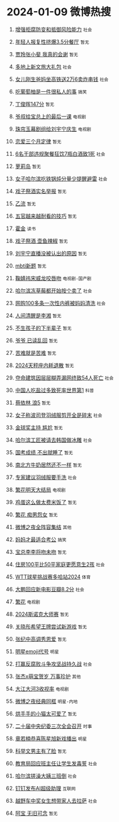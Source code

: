 # 2024-01-09 微博热搜 
1. [增强拒腐防变和抵御风险能力](https://m.weibo.cn/search?containerid=100103type%3D1%26t%3D10%26q%3D%23%E5%A2%9E%E5%BC%BA%E6%8B%92%E8%85%90%E9%98%B2%E5%8F%98%E5%92%8C%E6%8A%B5%E5%BE%A1%E9%A3%8E%E9%99%A9%E8%83%BD%E5%8A%9B%23&stream_entry_id=51&isnewpage=1&extparam=seat%3D1%26stream_entry_id%3D51%26pos%3D0%26dgr%3D0%26q%3D%2523%25E5%25A2%259E%25E5%25BC%25BA%25E6%258B%2592%25E8%2585%2590%25E9%2598%25B2%25E5%258F%2598%25E5%2592%258C%25E6%258A%25B5%25E5%25BE%25A1%25E9%25A3%258E%25E9%2599%25A9%25E8%2583%25BD%25E5%258A%259B%2523%26filter_type%3Drealtimehot%26c_type%3D51%26cate%3D10103%26display_time%3D1704744608%26pre_seqid%3D170474460835602673153) `社会` 

2. [年轻人报复性挤爆3.5分餐厅](https://m.weibo.cn/search?containerid=100103type%3D1%26t%3D10%26q%3D%23%E5%B9%B4%E8%BD%BB%E4%BA%BA%E6%8A%A5%E5%A4%8D%E6%80%A7%E6%8C%A4%E7%88%863.5%E5%88%86%E9%A4%90%E5%8E%85%23&stream_entry_id=31&isnewpage=1&extparam=seat%3D1%26stream_entry_id%3D31%26pos%3D0%26q%3D%2523%25E5%25B9%25B4%25E8%25BD%25BB%25E4%25BA%25BA%25E6%258A%25A5%25E5%25A4%258D%25E6%2580%25A7%25E6%258C%25A4%25E7%2588%25863.5%25E5%2588%2586%25E9%25A4%2590%25E5%258E%2585%2523%26filter_type%3Drealtimehot%26c_type%3D31%26cate%3D5001%26dgr%3D0%26band_rank%3D1%26lcate%3D5001%26flag%3D2%26realpos%3D1%26display_time%3D1704744608%26pre_seqid%3D170474460835602673153) `暂无` 

3. [贾玲张小斐 我真的会谢](https://m.weibo.cn/search?containerid=100103type%3D1%26t%3D10%26q%3D%E8%B4%BE%E7%8E%B2%E5%BC%A0%E5%B0%8F%E6%96%90+%E6%88%91%E7%9C%9F%E7%9A%84%E4%BC%9A%E8%B0%A2&stream_entry_id=31&isnewpage=1&extparam=seat%3D1%26stream_entry_id%3D31%26pos%3D1%26q%3D%25E8%25B4%25BE%25E7%258E%25B2%25E5%25BC%25A0%25E5%25B0%258F%25E6%2596%2590%2520%25E6%2588%2591%25E7%259C%259F%25E7%259A%2584%25E4%25BC%259A%25E8%25B0%25A2%26filter_type%3Drealtimehot%26c_type%3D31%26cate%3D5001%26dgr%3D0%26band_rank%3D2%26lcate%3D5001%26flag%3D2%26realpos%3D2%26display_time%3D1704744608%26pre_seqid%3D170474460835602673153) `暂无` 

4. [多地上新文旅大礼包](https://m.weibo.cn/search?containerid=100103type%3D1%26t%3D10%26q%3D%23%E5%A4%9A%E5%9C%B0%E4%B8%8A%E6%96%B0%E6%96%87%E6%97%85%E5%A4%A7%E7%A4%BC%E5%8C%85%23&stream_entry_id=31&isnewpage=1&extparam=seat%3D1%26stream_entry_id%3D31%26pos%3D2%26q%3D%2523%25E5%25A4%259A%25E5%259C%25B0%25E4%25B8%258A%25E6%2596%25B0%25E6%2596%2587%25E6%2597%2585%25E5%25A4%25A7%25E7%25A4%25BC%25E5%258C%2585%2523%26filter_type%3Drealtimehot%26c_type%3D31%26cate%3D5001%26dgr%3D0%26band_rank%3D3%26lcate%3D5001%26flag%3D32768%26realpos%3D3%26display_time%3D1704744608%26pre_seqid%3D170474460835602673153) `社会` 

5. [女儿刚生爸妈坐高铁送2万6卖炸串钱](https://m.weibo.cn/search?containerid=100103type%3D1%26t%3D10%26q%3D%23%E5%A5%B3%E5%84%BF%E5%88%9A%E7%94%9F%E7%88%B8%E5%A6%88%E5%9D%90%E9%AB%98%E9%93%81%E9%80%812%E4%B8%876%E5%8D%96%E7%82%B8%E4%B8%B2%E9%92%B1%23&stream_entry_id=31&isnewpage=1&extparam=seat%3D1%26stream_entry_id%3D31%26pos%3D3%26q%3D%2523%25E5%25A5%25B3%25E5%2584%25BF%25E5%2588%259A%25E7%2594%259F%25E7%2588%25B8%25E5%25A6%2588%25E5%259D%2590%25E9%25AB%2598%25E9%2593%2581%25E9%2580%25812%25E4%25B8%25876%25E5%258D%2596%25E7%2582%25B8%25E4%25B8%25B2%25E9%2592%25B1%2523%26filter_type%3Drealtimehot%26c_type%3D31%26cate%3D5001%26dgr%3D0%26band_rank%3D4%26lcate%3D5001%26flag%3D1%26realpos%3D4%26display_time%3D1704744608%26pre_seqid%3D170474460835602673153) `社会` 

6. [吃葡萄柚是一件很私人的事](https://m.weibo.cn/search?containerid=100103type%3D1%26t%3D10%26q%3D%23%E5%90%83%E8%91%A1%E8%90%84%E6%9F%9A%E6%98%AF%E4%B8%80%E4%BB%B6%E5%BE%88%E7%A7%81%E4%BA%BA%E7%9A%84%E4%BA%8B%23&stream_entry_id=31&isnewpage=1&extparam=seat%3D1%26stream_entry_id%3D31%26pos%3D4%26q%3D%2523%25E5%2590%2583%25E8%2591%25A1%25E8%2590%2584%25E6%259F%259A%25E6%2598%25AF%25E4%25B8%2580%25E4%25BB%25B6%25E5%25BE%2588%25E7%25A7%2581%25E4%25BA%25BA%25E7%259A%2584%25E4%25BA%258B%2523%26filter_type%3Drealtimehot%26c_type%3D31%26cate%3D5001%26dgr%3D0%26band_rank%3D5%26lcate%3D5001%26flag%3D2%26realpos%3D5%26display_time%3D1704744608%26pre_seqid%3D170474460835602673153) `搞笑` 

7. [丁俊晖147分](https://m.weibo.cn/search?containerid=100103type%3D1%26t%3D10%26q%3D%E4%B8%81%E4%BF%8A%E6%99%96147%E5%88%86&stream_entry_id=31&isnewpage=1&extparam=seat%3D1%26stream_entry_id%3D31%26pos%3D5%26q%3D%25E4%25B8%2581%25E4%25BF%258A%25E6%2599%2596147%25E5%2588%2586%26filter_type%3Drealtimehot%26c_type%3D31%26cate%3D5001%26dgr%3D0%26band_rank%3D6%26lcate%3D5001%26flag%3D0%26realpos%3D6%26display_time%3D1704744608%26pre_seqid%3D170474460835602673153) `暂无` 

8. [爷叔给宝总上的最后一课](https://m.weibo.cn/search?containerid=100103type%3D1%26t%3D10%26q%3D%23%E7%88%B7%E5%8F%94%E7%BB%99%E5%AE%9D%E6%80%BB%E4%B8%8A%E7%9A%84%E6%9C%80%E5%90%8E%E4%B8%80%E8%AF%BE%23&stream_entry_id=31&isnewpage=1&extparam=seat%3D1%26stream_entry_id%3D31%26pos%3D6%26q%3D%2523%25E7%2588%25B7%25E5%258F%2594%25E7%25BB%2599%25E5%25AE%259D%25E6%2580%25BB%25E4%25B8%258A%25E7%259A%2584%25E6%259C%2580%25E5%2590%258E%25E4%25B8%2580%25E8%25AF%25BE%2523%26filter_type%3Drealtimehot%26c_type%3D31%26cate%3D5001%26dgr%3D0%26band_rank%3D7%26lcate%3D5001%26flag%3D0%26realpos%3D7%26display_time%3D1704744608%26pre_seqid%3D170474460835602673153) `电视剧` 

9. [珠帘玉幕剧组给刘宇宁庆生](https://m.weibo.cn/search?containerid=100103type%3D1%26t%3D10%26q%3D%23%E7%8F%A0%E5%B8%98%E7%8E%89%E5%B9%95%E5%89%A7%E7%BB%84%E7%BB%99%E5%88%98%E5%AE%87%E5%AE%81%E5%BA%86%E7%94%9F%23&stream_entry_id=31&isnewpage=1&extparam=seat%3D1%26stream_entry_id%3D31%26pos%3D7%26q%3D%2523%25E7%258F%25A0%25E5%25B8%2598%25E7%258E%2589%25E5%25B9%2595%25E5%2589%25A7%25E7%25BB%2584%25E7%25BB%2599%25E5%2588%2598%25E5%25AE%2587%25E5%25AE%2581%25E5%25BA%2586%25E7%2594%259F%2523%26filter_type%3Drealtimehot%26c_type%3D31%26cate%3D5001%26dgr%3D0%26band_rank%3D8%26lcate%3D5001%26flag%3D2%26realpos%3D8%26display_time%3D1704744608%26pre_seqid%3D170474460835602673153) `电视剧` 

10. [恋爱三个月定律](https://m.weibo.cn/search?containerid=100103type%3D1%26t%3D10%26q%3D%E6%81%8B%E7%88%B1%E4%B8%89%E4%B8%AA%E6%9C%88%E5%AE%9A%E5%BE%8B&stream_entry_id=31&isnewpage=1&extparam=seat%3D1%26stream_entry_id%3D31%26pos%3D8%26q%3D%25E6%2581%258B%25E7%2588%25B1%25E4%25B8%2589%25E4%25B8%25AA%25E6%259C%2588%25E5%25AE%259A%25E5%25BE%258B%26filter_type%3Drealtimehot%26c_type%3D31%26cate%3D5001%26dgr%3D0%26band_rank%3D9%26lcate%3D5001%26flag%3D0%26realpos%3D9%26display_time%3D1704744608%26pre_seqid%3D170474460835602673153) `暂无` 

11. [6名干部违规聚餐狂饮7瓶白酒致1死](https://m.weibo.cn/search?containerid=100103type%3D1%26t%3D10%26q%3D%236%E5%90%8D%E5%B9%B2%E9%83%A8%E8%BF%9D%E8%A7%84%E8%81%9A%E9%A4%90%E7%8B%82%E9%A5%AE7%E7%93%B6%E7%99%BD%E9%85%92%E8%87%B41%E6%AD%BB%23&stream_entry_id=31&isnewpage=1&extparam=seat%3D1%26stream_entry_id%3D31%26pos%3D9%26q%3D%25236%25E5%2590%258D%25E5%25B9%25B2%25E9%2583%25A8%25E8%25BF%259D%25E8%25A7%2584%25E8%2581%259A%25E9%25A4%2590%25E7%258B%2582%25E9%25A5%25AE7%25E7%2593%25B6%25E7%2599%25BD%25E9%2585%2592%25E8%2587%25B41%25E6%25AD%25BB%2523%26filter_type%3Drealtimehot%26c_type%3D31%26cate%3D5001%26dgr%3D0%26band_rank%3D10%26lcate%3D5001%26flag%3D0%26realpos%3D10%26display_time%3D1704744608%26pre_seqid%3D170474460835602673153) `社会` 

12. [萝莉岛](https://m.weibo.cn/search?containerid=100103type%3D1%26t%3D10%26q%3D%E8%90%9D%E8%8E%89%E5%B2%9B&stream_entry_id=31&isnewpage=1&extparam=seat%3D1%26stream_entry_id%3D31%26pos%3D10%26q%3D%25E8%2590%259D%25E8%258E%2589%25E5%25B2%259B%26filter_type%3Drealtimehot%26c_type%3D31%26cate%3D5001%26dgr%3D0%26band_rank%3D11%26lcate%3D5001%26flag%3D2%26realpos%3D11%26display_time%3D1704744608%26pre_seqid%3D170474460835602673153) `暂无` 

13. [女子哈尔滨吃铁锅炖分量少提醒避雷](https://m.weibo.cn/search?containerid=100103type%3D1%26t%3D10%26q%3D%23%E5%A5%B3%E5%AD%90%E5%93%88%E5%B0%94%E6%BB%A8%E5%90%83%E9%93%81%E9%94%85%E7%82%96%E5%88%86%E9%87%8F%E5%B0%91%E6%8F%90%E9%86%92%E9%81%BF%E9%9B%B7%23&stream_entry_id=31&isnewpage=1&extparam=seat%3D1%26stream_entry_id%3D31%26pos%3D11%26q%3D%2523%25E5%25A5%25B3%25E5%25AD%2590%25E5%2593%2588%25E5%25B0%2594%25E6%25BB%25A8%25E5%2590%2583%25E9%2593%2581%25E9%2594%2585%25E7%2582%2596%25E5%2588%2586%25E9%2587%258F%25E5%25B0%2591%25E6%258F%2590%25E9%2586%2592%25E9%2581%25BF%25E9%259B%25B7%2523%26filter_type%3Drealtimehot%26c_type%3D31%26cate%3D5001%26dgr%3D0%26band_rank%3D12%26lcate%3D5001%26flag%3D2%26realpos%3D12%26display_time%3D1704744608%26pre_seqid%3D170474460835602673153) `社会` 

14. [戏子祭酒实名举报](https://m.weibo.cn/search?containerid=100103type%3D1%26t%3D10%26q%3D%E6%88%8F%E5%AD%90%E7%A5%AD%E9%85%92%E5%AE%9E%E5%90%8D%E4%B8%BE%E6%8A%A5&stream_entry_id=31&isnewpage=1&extparam=seat%3D1%26stream_entry_id%3D31%26pos%3D12%26q%3D%25E6%2588%258F%25E5%25AD%2590%25E7%25A5%25AD%25E9%2585%2592%25E5%25AE%259E%25E5%2590%258D%25E4%25B8%25BE%25E6%258A%25A5%26filter_type%3Drealtimehot%26c_type%3D31%26cate%3D5001%26dgr%3D0%26band_rank%3D13%26lcate%3D5001%26flag%3D2%26realpos%3D13%26display_time%3D1704744608%26pre_seqid%3D170474460835602673153) `暂无` 

15. [乙流](https://m.weibo.cn/search?containerid=100103type%3D1%26t%3D10%26q%3D%E4%B9%99%E6%B5%81&stream_entry_id=31&isnewpage=1&extparam=seat%3D1%26stream_entry_id%3D31%26pos%3D13%26q%3D%25E4%25B9%2599%25E6%25B5%2581%26filter_type%3Drealtimehot%26c_type%3D31%26cate%3D5001%26dgr%3D0%26band_rank%3D14%26lcate%3D5001%26flag%3D2%26realpos%3D14%26display_time%3D1704744608%26pre_seqid%3D170474460835602673153) `暂无` 

16. [五官越来越耐看的技巧](https://m.weibo.cn/search?containerid=100103type%3D1%26t%3D10%26q%3D%E4%BA%94%E5%AE%98%E8%B6%8A%E6%9D%A5%E8%B6%8A%E8%80%90%E7%9C%8B%E7%9A%84%E6%8A%80%E5%B7%A7&stream_entry_id=31&isnewpage=1&extparam=seat%3D1%26stream_entry_id%3D31%26pos%3D14%26q%3D%25E4%25BA%2594%25E5%25AE%2598%25E8%25B6%258A%25E6%259D%25A5%25E8%25B6%258A%25E8%2580%2590%25E7%259C%258B%25E7%259A%2584%25E6%258A%2580%25E5%25B7%25A7%26filter_type%3Drealtimehot%26c_type%3D31%26cate%3D5001%26dgr%3D0%26band_rank%3D15%26lcate%3D5001%26flag%3D0%26realpos%3D15%26display_time%3D1704744608%26pre_seqid%3D170474460835602673153) `暂无` 

17. [霍金](https://m.weibo.cn/search?containerid=100103type%3D1%26t%3D10%26q%3D%E9%9C%8D%E9%87%91&stream_entry_id=31&isnewpage=1&extparam=seat%3D1%26stream_entry_id%3D31%26pos%3D15%26q%3D%25E9%259C%258D%25E9%2587%2591%26filter_type%3Drealtimehot%26c_type%3D31%26cate%3D5001%26dgr%3D0%26band_rank%3D16%26lcate%3D5001%26flag%3D2%26realpos%3D16%26display_time%3D1704744608%26pre_seqid%3D170474460835602673153) `读书` 

18. [戏子祭酒 壶鱼辣椒](https://m.weibo.cn/search?containerid=100103type%3D1%26t%3D10%26q%3D%E6%88%8F%E5%AD%90%E7%A5%AD%E9%85%92+%E5%A3%B6%E9%B1%BC%E8%BE%A3%E6%A4%92&stream_entry_id=31&isnewpage=1&extparam=seat%3D1%26stream_entry_id%3D31%26pos%3D16%26q%3D%25E6%2588%258F%25E5%25AD%2590%25E7%25A5%25AD%25E9%2585%2592%2520%25E5%25A3%25B6%25E9%25B1%25BC%25E8%25BE%25A3%25E6%25A4%2592%26filter_type%3Drealtimehot%26c_type%3D31%26cate%3D5001%26dgr%3D0%26band_rank%3D17%26lcate%3D5001%26flag%3D0%26realpos%3D17%26display_time%3D1704744608%26pre_seqid%3D170474460835602673153) `暂无` 

19. [刘宇宁直播没被认出的原因](https://m.weibo.cn/search?containerid=100103type%3D1%26t%3D10%26q%3D%E5%88%98%E5%AE%87%E5%AE%81%E7%9B%B4%E6%92%AD%E6%B2%A1%E8%A2%AB%E8%AE%A4%E5%87%BA%E7%9A%84%E5%8E%9F%E5%9B%A0&stream_entry_id=31&isnewpage=1&extparam=seat%3D1%26stream_entry_id%3D31%26pos%3D17%26q%3D%25E5%2588%2598%25E5%25AE%2587%25E5%25AE%2581%25E7%259B%25B4%25E6%2592%25AD%25E6%25B2%25A1%25E8%25A2%25AB%25E8%25AE%25A4%25E5%2587%25BA%25E7%259A%2584%25E5%258E%259F%25E5%259B%25A0%26filter_type%3Drealtimehot%26c_type%3D31%26cate%3D5001%26dgr%3D0%26band_rank%3D18%26lcate%3D5001%26flag%3D0%26realpos%3D18%26display_time%3D1704744608%26pre_seqid%3D170474460835602673153) `暂无` 

20. [mbti新题](https://m.weibo.cn/search?containerid=100103type%3D1%26t%3D10%26q%3Dmbti%E6%96%B0%E9%A2%98&stream_entry_id=31&isnewpage=1&extparam=seat%3D1%26stream_entry_id%3D31%26pos%3D18%26q%3Dmbti%25E6%2596%25B0%25E9%25A2%2598%26filter_type%3Drealtimehot%26c_type%3D31%26cate%3D5001%26dgr%3D0%26band_rank%3D19%26lcate%3D5001%26flag%3D0%26realpos%3D19%26display_time%3D1704744608%26pre_seqid%3D170474460835602673153) `暂无` 

21. [鞠婧祎宋威龙咬唇吻](https://m.weibo.cn/search?containerid=100103type%3D1%26t%3D10%26q%3D%23%E9%9E%A0%E5%A9%A7%E7%A5%8E%E5%AE%8B%E5%A8%81%E9%BE%99%E5%92%AC%E5%94%87%E5%90%BB%23&stream_entry_id=31&isnewpage=1&extparam=seat%3D1%26stream_entry_id%3D31%26pos%3D19%26q%3D%2523%25E9%259E%25A0%25E5%25A9%25A7%25E7%25A5%258E%25E5%25AE%258B%25E5%25A8%2581%25E9%25BE%2599%25E5%2592%25AC%25E5%2594%2587%25E5%2590%25BB%2523%26filter_type%3Drealtimehot%26c_type%3D31%26cate%3D5001%26dgr%3D0%26band_rank%3D20%26lcate%3D5001%26flag%3D0%26realpos%3D20%26display_time%3D1704744608%26pre_seqid%3D170474460835602673153) `电视剧-国产剧` 

22. [哈尔滨冻草莓都开始按个卖了](https://m.weibo.cn/search?containerid=100103type%3D1%26t%3D10%26q%3D%23%E5%93%88%E5%B0%94%E6%BB%A8%E5%86%BB%E8%8D%89%E8%8E%93%E9%83%BD%E5%BC%80%E5%A7%8B%E6%8C%89%E4%B8%AA%E5%8D%96%E4%BA%86%23&stream_entry_id=31&isnewpage=1&extparam=seat%3D1%26stream_entry_id%3D31%26pos%3D20%26q%3D%2523%25E5%2593%2588%25E5%25B0%2594%25E6%25BB%25A8%25E5%2586%25BB%25E8%258D%2589%25E8%258E%2593%25E9%2583%25BD%25E5%25BC%2580%25E5%25A7%258B%25E6%258C%2589%25E4%25B8%25AA%25E5%258D%2596%25E4%25BA%2586%2523%26filter_type%3Drealtimehot%26c_type%3D31%26cate%3D5001%26dgr%3D0%26band_rank%3D21%26lcate%3D5001%26flag%3D2%26realpos%3D21%26display_time%3D1704744608%26pre_seqid%3D170474460835602673153) `社会` 

23. [网购100多条一次性内裤被妈妈清洗](https://m.weibo.cn/search?containerid=100103type%3D1%26t%3D10%26q%3D%23%E7%BD%91%E8%B4%AD100%E5%A4%9A%E6%9D%A1%E4%B8%80%E6%AC%A1%E6%80%A7%E5%86%85%E8%A3%A4%E8%A2%AB%E5%A6%88%E5%A6%88%E6%B8%85%E6%B4%97%23&stream_entry_id=31&isnewpage=1&extparam=seat%3D1%26stream_entry_id%3D31%26pos%3D21%26q%3D%2523%25E7%25BD%2591%25E8%25B4%25AD100%25E5%25A4%259A%25E6%259D%25A1%25E4%25B8%2580%25E6%25AC%25A1%25E6%2580%25A7%25E5%2586%2585%25E8%25A3%25A4%25E8%25A2%25AB%25E5%25A6%2588%25E5%25A6%2588%25E6%25B8%2585%25E6%25B4%2597%2523%26filter_type%3Drealtimehot%26c_type%3D31%26cate%3D5001%26dgr%3D0%26band_rank%3D22%26lcate%3D5001%26flag%3D0%26realpos%3D22%26display_time%3D1704744608%26pre_seqid%3D170474460835602673153) `社会` 

24. [人间清醒是李湘](https://m.weibo.cn/search?containerid=100103type%3D1%26t%3D10%26q%3D%E4%BA%BA%E9%97%B4%E6%B8%85%E9%86%92%E6%98%AF%E6%9D%8E%E6%B9%98&stream_entry_id=31&isnewpage=1&extparam=seat%3D1%26stream_entry_id%3D31%26pos%3D22%26q%3D%25E4%25BA%25BA%25E9%2597%25B4%25E6%25B8%2585%25E9%2586%2592%25E6%2598%25AF%25E6%259D%258E%25E6%25B9%2598%26filter_type%3Drealtimehot%26c_type%3D31%26cate%3D5001%26dgr%3D0%26band_rank%3D23%26lcate%3D5001%26flag%3D0%26realpos%3D23%26display_time%3D1704744608%26pre_seqid%3D170474460835602673153) `暂无` 

25. [不生孩子的下半辈子](https://m.weibo.cn/search?containerid=100103type%3D1%26t%3D10%26q%3D%E4%B8%8D%E7%94%9F%E5%AD%A9%E5%AD%90%E7%9A%84%E4%B8%8B%E5%8D%8A%E8%BE%88%E5%AD%90&stream_entry_id=31&isnewpage=1&extparam=seat%3D1%26stream_entry_id%3D31%26pos%3D23%26q%3D%25E4%25B8%258D%25E7%2594%259F%25E5%25AD%25A9%25E5%25AD%2590%25E7%259A%2584%25E4%25B8%258B%25E5%258D%258A%25E8%25BE%2588%25E5%25AD%2590%26filter_type%3Drealtimehot%26c_type%3D31%26cate%3D5001%26dgr%3D0%26band_rank%3D24%26lcate%3D5001%26flag%3D0%26realpos%3D24%26display_time%3D1704744608%26pre_seqid%3D170474460835602673153) `暂无` 

26. [爷爷 已读乱回](https://m.weibo.cn/search?containerid=100103type%3D1%26t%3D10%26q%3D%E7%88%B7%E7%88%B7+%E5%B7%B2%E8%AF%BB%E4%B9%B1%E5%9B%9E&stream_entry_id=31&isnewpage=1&extparam=seat%3D1%26stream_entry_id%3D31%26pos%3D24%26q%3D%25E7%2588%25B7%25E7%2588%25B7%2520%25E5%25B7%25B2%25E8%25AF%25BB%25E4%25B9%25B1%25E5%259B%259E%26filter_type%3Drealtimehot%26c_type%3D31%26cate%3D5001%26dgr%3D0%26band_rank%3D25%26lcate%3D5001%26flag%3D0%26realpos%3D25%26display_time%3D1704744608%26pre_seqid%3D170474460835602673153) `暂无` 

27. [苦难就是苦难](https://m.weibo.cn/search?containerid=100103type%3D1%26t%3D10%26q%3D%E8%8B%A6%E9%9A%BE%E5%B0%B1%E6%98%AF%E8%8B%A6%E9%9A%BE&stream_entry_id=31&isnewpage=1&extparam=seat%3D1%26stream_entry_id%3D31%26pos%3D25%26q%3D%25E8%258B%25A6%25E9%259A%25BE%25E5%25B0%25B1%25E6%2598%25AF%25E8%258B%25A6%25E9%259A%25BE%26filter_type%3Drealtimehot%26c_type%3D31%26cate%3D5001%26dgr%3D0%26band_rank%3D26%26lcate%3D5001%26flag%3D0%26realpos%3D26%26display_time%3D1704744608%26pre_seqid%3D170474460835602673153) `暂无` 

28. [2024天秤座内耗退散](https://m.weibo.cn/search?containerid=100103type%3D1%26t%3D10%26q%3D2024%E5%A4%A9%E7%A7%A4%E5%BA%A7%E5%86%85%E8%80%97%E9%80%80%E6%95%A3&stream_entry_id=31&isnewpage=1&extparam=seat%3D1%26stream_entry_id%3D31%26pos%3D26%26q%3D2024%25E5%25A4%25A9%25E7%25A7%25A4%25E5%25BA%25A7%25E5%2586%2585%25E8%2580%2597%25E9%2580%2580%25E6%2595%25A3%26filter_type%3Drealtimehot%26c_type%3D31%26cate%3D5001%26dgr%3D0%26band_rank%3D27%26lcate%3D5001%26flag%3D0%26realpos%3D27%26display_time%3D1704744608%26pre_seqid%3D170474460835602673153) `暂无` 

29. [夺命建筑因层层糊弄漏网终致54人死亡](https://m.weibo.cn/search?containerid=100103type%3D1%26t%3D10%26q%3D%23%E5%A4%BA%E5%91%BD%E5%BB%BA%E7%AD%91%E5%9B%A0%E5%B1%82%E5%B1%82%E7%B3%8A%E5%BC%84%E6%BC%8F%E7%BD%91%E7%BB%88%E8%87%B454%E4%BA%BA%E6%AD%BB%E4%BA%A1%23&stream_entry_id=31&isnewpage=1&extparam=seat%3D1%26stream_entry_id%3D31%26pos%3D27%26q%3D%2523%25E5%25A4%25BA%25E5%2591%25BD%25E5%25BB%25BA%25E7%25AD%2591%25E5%259B%25A0%25E5%25B1%2582%25E5%25B1%2582%25E7%25B3%258A%25E5%25BC%2584%25E6%25BC%258F%25E7%25BD%2591%25E7%25BB%2588%25E8%2587%25B454%25E4%25BA%25BA%25E6%25AD%25BB%25E4%25BA%25A1%2523%26filter_type%3Drealtimehot%26c_type%3D31%26cate%3D5001%26dgr%3D0%26band_rank%3D28%26lcate%3D5001%26flag%3D0%26realpos%3D28%26display_time%3D1704744608%26pre_seqid%3D170474460835602673153) `社会` 

30. [中国人吃盐过多致死率世界第1](https://m.weibo.cn/search?containerid=100103type%3D1%26t%3D10%26q%3D%23%E4%B8%AD%E5%9B%BD%E4%BA%BA%E5%90%83%E7%9B%90%E8%BF%87%E5%A4%9A%E8%87%B4%E6%AD%BB%E7%8E%87%E4%B8%96%E7%95%8C%E7%AC%AC1%23&stream_entry_id=31&isnewpage=1&extparam=seat%3D1%26stream_entry_id%3D31%26pos%3D28%26q%3D%2523%25E4%25B8%25AD%25E5%259B%25BD%25E4%25BA%25BA%25E5%2590%2583%25E7%259B%2590%25E8%25BF%2587%25E5%25A4%259A%25E8%2587%25B4%25E6%25AD%25BB%25E7%258E%2587%25E4%25B8%2596%25E7%2595%258C%25E7%25AC%25AC1%2523%26filter_type%3Drealtimehot%26c_type%3D31%26cate%3D5001%26dgr%3D0%26band_rank%3D29%26lcate%3D5001%26flag%3D0%26realpos%3D29%26display_time%3D1704744608%26pre_seqid%3D170474460835602673153) `科普` 

31. [蔡依林 浪5](https://m.weibo.cn/search?containerid=100103type%3D1%26t%3D10%26q%3D%E8%94%A1%E4%BE%9D%E6%9E%97+%E6%B5%AA5&stream_entry_id=31&isnewpage=1&extparam=seat%3D1%26stream_entry_id%3D31%26pos%3D29%26q%3D%25E8%2594%25A1%25E4%25BE%259D%25E6%259E%2597%2520%25E6%25B5%25AA5%26filter_type%3Drealtimehot%26c_type%3D31%26cate%3D5001%26dgr%3D0%26band_rank%3D30%26lcate%3D5001%26flag%3D0%26realpos%3D30%26display_time%3D1704744608%26pre_seqid%3D170474460835602673153) `暂无` 

32. [女子称波司登羽绒服剪开全是碎末](https://m.weibo.cn/search?containerid=100103type%3D1%26t%3D10%26q%3D%23%E5%A5%B3%E5%AD%90%E7%A7%B0%E6%B3%A2%E5%8F%B8%E7%99%BB%E7%BE%BD%E7%BB%92%E6%9C%8D%E5%89%AA%E5%BC%80%E5%85%A8%E6%98%AF%E7%A2%8E%E6%9C%AB%23&stream_entry_id=31&isnewpage=1&extparam=seat%3D1%26stream_entry_id%3D31%26pos%3D30%26q%3D%2523%25E5%25A5%25B3%25E5%25AD%2590%25E7%25A7%25B0%25E6%25B3%25A2%25E5%258F%25B8%25E7%2599%25BB%25E7%25BE%25BD%25E7%25BB%2592%25E6%259C%258D%25E5%2589%25AA%25E5%25BC%2580%25E5%2585%25A8%25E6%2598%25AF%25E7%25A2%258E%25E6%259C%25AB%2523%26filter_type%3Drealtimehot%26c_type%3D31%26cate%3D5001%26dgr%3D0%26band_rank%3D31%26lcate%3D5001%26flag%3D0%26realpos%3D31%26display_time%3D1704744608%26pre_seqid%3D170474460835602673153) `社会` 

33. [金球奖主持 尴尬](https://m.weibo.cn/search?containerid=100103type%3D1%26t%3D10%26q%3D%E9%87%91%E7%90%83%E5%A5%96%E4%B8%BB%E6%8C%81+%E5%B0%B4%E5%B0%AC&stream_entry_id=31&isnewpage=1&extparam=seat%3D1%26stream_entry_id%3D31%26pos%3D31%26q%3D%25E9%2587%2591%25E7%2590%2583%25E5%25A5%2596%25E4%25B8%25BB%25E6%258C%2581%2520%25E5%25B0%25B4%25E5%25B0%25AC%26filter_type%3Drealtimehot%26c_type%3D31%26cate%3D5001%26dgr%3D0%26band_rank%3D32%26lcate%3D5001%26flag%3D0%26realpos%3D32%26display_time%3D1704744608%26pre_seqid%3D170474460835602673153) `暂无` 

34. [哈尔滨工匠被请去韩国做冰雕](https://m.weibo.cn/search?containerid=100103type%3D1%26t%3D10%26q%3D%23%E5%93%88%E5%B0%94%E6%BB%A8%E5%B7%A5%E5%8C%A0%E8%A2%AB%E8%AF%B7%E5%8E%BB%E9%9F%A9%E5%9B%BD%E5%81%9A%E5%86%B0%E9%9B%95%23&stream_entry_id=31&isnewpage=1&extparam=seat%3D1%26stream_entry_id%3D31%26pos%3D32%26q%3D%2523%25E5%2593%2588%25E5%25B0%2594%25E6%25BB%25A8%25E5%25B7%25A5%25E5%258C%25A0%25E8%25A2%25AB%25E8%25AF%25B7%25E5%258E%25BB%25E9%259F%25A9%25E5%259B%25BD%25E5%2581%259A%25E5%2586%25B0%25E9%259B%2595%2523%26filter_type%3Drealtimehot%26c_type%3D31%26cate%3D5001%26dgr%3D0%26band_rank%3D33%26lcate%3D5001%26flag%3D0%26realpos%3D33%26display_time%3D1704744608%26pre_seqid%3D170474460835602673153) `社会` 

35. [国考成绩 不出就睡了](https://m.weibo.cn/search?containerid=100103type%3D1%26t%3D10%26q%3D%E5%9B%BD%E8%80%83%E6%88%90%E7%BB%A9+%E4%B8%8D%E5%87%BA%E5%B0%B1%E7%9D%A1%E4%BA%86&stream_entry_id=31&isnewpage=1&extparam=seat%3D1%26stream_entry_id%3D31%26pos%3D33%26q%3D%25E5%259B%25BD%25E8%2580%2583%25E6%2588%2590%25E7%25BB%25A9%2520%25E4%25B8%258D%25E5%2587%25BA%25E5%25B0%25B1%25E7%259D%25A1%25E4%25BA%2586%26filter_type%3Drealtimehot%26c_type%3D31%26cate%3D5001%26dgr%3D0%26band_rank%3D34%26lcate%3D5001%26flag%3D0%26realpos%3D34%26display_time%3D1704744608%26pre_seqid%3D170474460835602673153) `暂无` 

36. [南北方牛奶居然还不一样](https://m.weibo.cn/search?containerid=100103type%3D1%26t%3D10%26q%3D%E5%8D%97%E5%8C%97%E6%96%B9%E7%89%9B%E5%A5%B6%E5%B1%85%E7%84%B6%E8%BF%98%E4%B8%8D%E4%B8%80%E6%A0%B7&stream_entry_id=31&isnewpage=1&extparam=seat%3D1%26stream_entry_id%3D31%26pos%3D34%26q%3D%25E5%258D%2597%25E5%258C%2597%25E6%2596%25B9%25E7%2589%259B%25E5%25A5%25B6%25E5%25B1%2585%25E7%2584%25B6%25E8%25BF%2598%25E4%25B8%258D%25E4%25B8%2580%25E6%25A0%25B7%26filter_type%3Drealtimehot%26c_type%3D31%26cate%3D5001%26dgr%3D0%26band_rank%3D35%26lcate%3D5001%26flag%3D0%26realpos%3D35%26display_time%3D1704744608%26pre_seqid%3D170474460835602673153) `暂无` 

37. [专家建议羽绒服要手洗](https://m.weibo.cn/search?containerid=100103type%3D1%26t%3D10%26q%3D%23%E4%B8%93%E5%AE%B6%E5%BB%BA%E8%AE%AE%E7%BE%BD%E7%BB%92%E6%9C%8D%E8%A6%81%E6%89%8B%E6%B4%97%23&stream_entry_id=31&isnewpage=1&extparam=seat%3D1%26stream_entry_id%3D31%26pos%3D35%26q%3D%2523%25E4%25B8%2593%25E5%25AE%25B6%25E5%25BB%25BA%25E8%25AE%25AE%25E7%25BE%25BD%25E7%25BB%2592%25E6%259C%258D%25E8%25A6%2581%25E6%2589%258B%25E6%25B4%2597%2523%26filter_type%3Drealtimehot%26c_type%3D31%26cate%3D5001%26dgr%3D0%26band_rank%3D36%26lcate%3D5001%26flag%3D0%26realpos%3D36%26display_time%3D1704744608%26pre_seqid%3D170474460835602673153) `社会` 

38. [繁花明天大结局](https://m.weibo.cn/search?containerid=100103type%3D1%26t%3D10%26q%3D%23%E7%B9%81%E8%8A%B1%E6%98%8E%E5%A4%A9%E5%A4%A7%E7%BB%93%E5%B1%80%23&stream_entry_id=31&isnewpage=1&extparam=seat%3D1%26stream_entry_id%3D31%26pos%3D36%26q%3D%2523%25E7%25B9%2581%25E8%258A%25B1%25E6%2598%258E%25E5%25A4%25A9%25E5%25A4%25A7%25E7%25BB%2593%25E5%25B1%2580%2523%26filter_type%3Drealtimehot%26c_type%3D31%26cate%3D5001%26dgr%3D0%26band_rank%3D37%26lcate%3D5001%26flag%3D0%26realpos%3D37%26display_time%3D1704744608%26pre_seqid%3D170474460835602673153) `电视剧` 

39. [鸡蛋这么做太费米饭了](https://m.weibo.cn/search?containerid=100103type%3D1%26t%3D10%26q%3D%E9%B8%A1%E8%9B%8B%E8%BF%99%E4%B9%88%E5%81%9A%E5%A4%AA%E8%B4%B9%E7%B1%B3%E9%A5%AD%E4%BA%86&stream_entry_id=31&isnewpage=1&extparam=seat%3D1%26stream_entry_id%3D31%26pos%3D37%26q%3D%25E9%25B8%25A1%25E8%259B%258B%25E8%25BF%2599%25E4%25B9%2588%25E5%2581%259A%25E5%25A4%25AA%25E8%25B4%25B9%25E7%25B1%25B3%25E9%25A5%25AD%25E4%25BA%2586%26filter_type%3Drealtimehot%26c_type%3D31%26cate%3D5001%26dgr%3D0%26band_rank%3D38%26lcate%3D5001%26flag%3D1%26realpos%3D38%26display_time%3D1704744608%26pre_seqid%3D170474460835602673153) `暂无` 

40. [繁花 痴男怨女](https://m.weibo.cn/search?containerid=100103type%3D1%26t%3D10%26q%3D%E7%B9%81%E8%8A%B1+%E7%97%B4%E7%94%B7%E6%80%A8%E5%A5%B3&stream_entry_id=31&isnewpage=1&extparam=seat%3D1%26stream_entry_id%3D31%26pos%3D38%26q%3D%25E7%25B9%2581%25E8%258A%25B1%2520%25E7%2597%25B4%25E7%2594%25B7%25E6%2580%25A8%25E5%25A5%25B3%26filter_type%3Drealtimehot%26c_type%3D31%26cate%3D5001%26dgr%3D0%26band_rank%3D39%26lcate%3D5001%26flag%3D0%26realpos%3D39%26display_time%3D1704744608%26pre_seqid%3D170474460835602673153) `暂无` 

41. [微博之夜全阵容集结](https://m.weibo.cn/search?containerid=100103type%3D1%26t%3D10%26q%3D%23%E5%BE%AE%E5%8D%9A%E4%B9%8B%E5%A4%9C%E5%85%A8%E9%98%B5%E5%AE%B9%E9%9B%86%E7%BB%93%23&stream_entry_id=31&isnewpage=1&extparam=seat%3D1%26stream_entry_id%3D31%26pos%3D39%26q%3D%2523%25E5%25BE%25AE%25E5%258D%259A%25E4%25B9%258B%25E5%25A4%259C%25E5%2585%25A8%25E9%2598%25B5%25E5%25AE%25B9%25E9%259B%2586%25E7%25BB%2593%2523%26filter_type%3Drealtimehot%26c_type%3D31%26cate%3D5001%26dgr%3D0%26band_rank%3D40%26lcate%3D5001%26flag%3D0%26realpos%3D40%26display_time%3D1704744608%26pre_seqid%3D170474460835602673153) `其他` 

42. [妈妈才最适合考公](https://m.weibo.cn/search?containerid=100103type%3D1%26t%3D10%26q%3D%23%E5%A6%88%E5%A6%88%E6%89%8D%E6%9C%80%E9%80%82%E5%90%88%E8%80%83%E5%85%AC%23&stream_entry_id=31&isnewpage=1&extparam=seat%3D1%26stream_entry_id%3D31%26pos%3D40%26q%3D%2523%25E5%25A6%2588%25E5%25A6%2588%25E6%2589%258D%25E6%259C%2580%25E9%2580%2582%25E5%2590%2588%25E8%2580%2583%25E5%2585%25AC%2523%26filter_type%3Drealtimehot%26c_type%3D31%26cate%3D5001%26dgr%3D0%26band_rank%3D41%26lcate%3D5001%26flag%3D0%26realpos%3D41%26display_time%3D1704744608%26pre_seqid%3D170474460835602673153) `搞笑` 

43. [宝总李李将吻未吻](https://m.weibo.cn/search?containerid=100103type%3D1%26t%3D10%26q%3D%E5%AE%9D%E6%80%BB%E6%9D%8E%E6%9D%8E%E5%B0%86%E5%90%BB%E6%9C%AA%E5%90%BB&stream_entry_id=31&isnewpage=1&extparam=seat%3D1%26stream_entry_id%3D31%26pos%3D41%26q%3D%25E5%25AE%259D%25E6%2580%25BB%25E6%259D%258E%25E6%259D%258E%25E5%25B0%2586%25E5%2590%25BB%25E6%259C%25AA%25E5%2590%25BB%26filter_type%3Drealtimehot%26c_type%3D31%26cate%3D5001%26dgr%3D0%26band_rank%3D42%26lcate%3D5001%26flag%3D0%26realpos%3D42%26display_time%3D1704744608%26pre_seqid%3D170474460835602673153) `暂无` 

44. [住房100平比50平家庭更愿意生2孩](https://m.weibo.cn/search?containerid=100103type%3D1%26t%3D10%26q%3D%23%E4%BD%8F%E6%88%BF100%E5%B9%B3%E6%AF%9450%E5%B9%B3%E5%AE%B6%E5%BA%AD%E6%9B%B4%E6%84%BF%E6%84%8F%E7%94%9F2%E5%AD%A9%23&stream_entry_id=31&isnewpage=1&extparam=seat%3D1%26stream_entry_id%3D31%26pos%3D42%26q%3D%2523%25E4%25BD%258F%25E6%2588%25BF100%25E5%25B9%25B3%25E6%25AF%259450%25E5%25B9%25B3%25E5%25AE%25B6%25E5%25BA%25AD%25E6%259B%25B4%25E6%2584%25BF%25E6%2584%258F%25E7%2594%259F2%25E5%25AD%25A9%2523%26filter_type%3Drealtimehot%26c_type%3D31%26cate%3D5001%26dgr%3D0%26band_rank%3D43%26lcate%3D5001%26flag%3D0%26realpos%3D43%26display_time%3D1704744608%26pre_seqid%3D170474460835602673153) `社会` 

45. [WTT球星挑战赛多哈站2024](https://m.weibo.cn/search?containerid=100103type%3D1%26t%3D10%26q%3D%23WTT%E7%90%83%E6%98%9F%E6%8C%91%E6%88%98%E8%B5%9B%E5%A4%9A%E5%93%88%E7%AB%992024%23&stream_entry_id=31&isnewpage=1&extparam=seat%3D1%26stream_entry_id%3D31%26pos%3D43%26q%3D%2523WTT%25E7%2590%2583%25E6%2598%259F%25E6%258C%2591%25E6%2588%2598%25E8%25B5%259B%25E5%25A4%259A%25E5%2593%2588%25E7%25AB%25992024%2523%26filter_type%3Drealtimehot%26c_type%3D31%26cate%3D5001%26dgr%3D0%26band_rank%3D44%26lcate%3D5001%26flag%3D0%26realpos%3D44%26display_time%3D1704744608%26pre_seqid%3D170474460835602673153) `体育` 

46. [大鹏回应新电影豆瓣8.2分](https://m.weibo.cn/search?containerid=100103type%3D1%26t%3D10%26q%3D%23%E5%A4%A7%E9%B9%8F%E5%9B%9E%E5%BA%94%E6%96%B0%E7%94%B5%E5%BD%B1%E8%B1%86%E7%93%A38.2%E5%88%86%23&stream_entry_id=31&isnewpage=1&extparam=seat%3D1%26stream_entry_id%3D31%26pos%3D44%26q%3D%2523%25E5%25A4%25A7%25E9%25B9%258F%25E5%259B%259E%25E5%25BA%2594%25E6%2596%25B0%25E7%2594%25B5%25E5%25BD%25B1%25E8%25B1%2586%25E7%2593%25A38.2%25E5%2588%2586%2523%26filter_type%3Drealtimehot%26c_type%3D31%26cate%3D5001%26dgr%3D0%26band_rank%3D45%26lcate%3D5001%26flag%3D0%26realpos%3D45%26display_time%3D1704744608%26pre_seqid%3D170474460835602673153) `社会` 

47. [繁花](https://m.weibo.cn/search?containerid=100103type%3D1%26t%3D10%26q%3D%E7%B9%81%E8%8A%B1&stream_entry_id=31&isnewpage=1&extparam=seat%3D1%26stream_entry_id%3D31%26pos%3D45%26q%3D%25E7%25B9%2581%25E8%258A%25B1%26filter_type%3Drealtimehot%26c_type%3D31%26cate%3D5001%26dgr%3D0%26band_rank%3D46%26lcate%3D5001%26flag%3D0%26realpos%3D46%26display_time%3D1704744608%26pre_seqid%3D170474460835602673153) `电视剧` 

48. [2024斯诺克大师赛](https://m.weibo.cn/search?containerid=100103type%3D1%26t%3D10%26q%3D%232024%E6%96%AF%E8%AF%BA%E5%85%8B%E5%A4%A7%E5%B8%88%E8%B5%9B%23&stream_entry_id=31&isnewpage=1&extparam=seat%3D1%26stream_entry_id%3D31%26pos%3D46%26q%3D%25232024%25E6%2596%25AF%25E8%25AF%25BA%25E5%2585%258B%25E5%25A4%25A7%25E5%25B8%2588%25E8%25B5%259B%2523%26filter_type%3Drealtimehot%26c_type%3D31%26cate%3D5001%26dgr%3D0%26band_rank%3D47%26lcate%3D5001%26flag%3D0%26realpos%3D47%26display_time%3D1704744608%26pre_seqid%3D170474460835602673153) `暂无` 

49. [关晓彤希望王牌尝试新游戏](https://m.weibo.cn/search?containerid=100103type%3D1%26t%3D10%26q%3D%E5%85%B3%E6%99%93%E5%BD%A4%E5%B8%8C%E6%9C%9B%E7%8E%8B%E7%89%8C%E5%B0%9D%E8%AF%95%E6%96%B0%E6%B8%B8%E6%88%8F&stream_entry_id=31&isnewpage=1&extparam=seat%3D1%26stream_entry_id%3D31%26pos%3D47%26q%3D%25E5%2585%25B3%25E6%2599%2593%25E5%25BD%25A4%25E5%25B8%258C%25E6%259C%259B%25E7%258E%258B%25E7%2589%258C%25E5%25B0%259D%25E8%25AF%2595%25E6%2596%25B0%25E6%25B8%25B8%25E6%2588%258F%26filter_type%3Drealtimehot%26c_type%3D31%26cate%3D5001%26dgr%3D0%26band_rank%3D48%26lcate%3D5001%26flag%3D0%26realpos%3D48%26display_time%3D1704744608%26pre_seqid%3D170474460835602673153) `暂无` 

50. [张纪中高调秀恩爱](https://m.weibo.cn/search?containerid=100103type%3D1%26t%3D10%26q%3D%E5%BC%A0%E7%BA%AA%E4%B8%AD%E9%AB%98%E8%B0%83%E7%A7%80%E6%81%A9%E7%88%B1&stream_entry_id=31&isnewpage=1&extparam=seat%3D1%26stream_entry_id%3D31%26pos%3D48%26q%3D%25E5%25BC%25A0%25E7%25BA%25AA%25E4%25B8%25AD%25E9%25AB%2598%25E8%25B0%2583%25E7%25A7%2580%25E6%2581%25A9%25E7%2588%25B1%26filter_type%3Drealtimehot%26c_type%3D31%26cate%3D5001%26dgr%3D0%26band_rank%3D49%26lcate%3D5001%26flag%3D0%26realpos%3D49%26display_time%3D1704744608%26pre_seqid%3D170474460835602673153) `暂无` 

51. [明星emoji代号](https://m.weibo.cn/search?containerid=100103type%3D1%26t%3D10%26q%3D%23%E6%98%8E%E6%98%9Femoji%E4%BB%A3%E5%8F%B7%23&stream_entry_id=31&isnewpage=1&extparam=seat%3D1%26stream_entry_id%3D31%26pos%3D49%26q%3D%2523%25E6%2598%258E%25E6%2598%259Femoji%25E4%25BB%25A3%25E5%258F%25B7%2523%26filter_type%3Drealtimehot%26c_type%3D31%26cate%3D5001%26dgr%3D0%26band_rank%3D50%26lcate%3D5001%26flag%3D1%26realpos%3D50%26display_time%3D1704744608%26pre_seqid%3D170474460835602673153) `明星` 

52. [打赢反腐败斗争攻坚战持久战](https://m.weibo.cn/search?containerid=100103type%3D1%26t%3D10%26q%3D%23%E6%89%93%E8%B5%A2%E5%8F%8D%E8%85%90%E8%B4%A5%E6%96%97%E4%BA%89%E6%94%BB%E5%9D%9A%E6%88%98%E6%8C%81%E4%B9%85%E6%88%98%23&stream_entry_id=51&isnewpage=1&extparam=seat%3D1%26c_type%3D51%26pos%3D0%26dgr%3D0%26q%3D%2523%25E6%2589%2593%25E8%25B5%25A2%25E5%258F%258D%25E8%2585%2590%25E8%25B4%25A5%25E6%2596%2597%25E4%25BA%2589%25E6%2594%25BB%25E5%259D%259A%25E6%2588%2598%25E6%258C%2581%25E4%25B9%2585%25E6%2588%2598%2523%26filter_type%3Drealtimehot%26cate%3D10103%26stream_entry_id%3D51%26display_time%3D1704740886%26pre_seqid%3D17047408862410213669) `社会` 

53. [张杰x萌宝贺岁 万事珍护](https://m.weibo.cn/search?containerid=100103type%3D1%26t%3D10%26q%3D%23%E5%BC%A0%E6%9D%B0x%E8%90%8C%E5%AE%9D%E8%B4%BA%E5%B2%81+%E4%B8%87%E4%BA%8B%E7%8F%8D%E6%8A%A4%23&stream_entry_id=31&isnewpage=1&extparam=seat%3D1%26c_type%3D31%26pos%3D3%26q%3D%2523%25E5%25BC%25A0%25E6%259D%25B0x%25E8%2590%258C%25E5%25AE%259D%25E8%25B4%25BA%25E5%25B2%2581%2520%25E4%25B8%2587%25E4%25BA%258B%25E7%258F%258D%25E6%258A%25A4%2523%26band_rank%3D4%26adid%3D218402%26is_ad_pos%3D1%26topic_ad%3D1%26dgr%3D0%26filter_type%3Drealtimehot%26stream_entry_id%3D31%26lcate%3D5001%26cate%3D5001%26display_time%3D1704740886%26pre_seqid%3D17047408862410213669) `其他` 

54. [大江大河3收视率](https://m.weibo.cn/search?containerid=100103type%3D1%26t%3D10%26q%3D%23%E5%A4%A7%E6%B1%9F%E5%A4%A7%E6%B2%B33%E6%94%B6%E8%A7%86%E7%8E%87%23&stream_entry_id=31&isnewpage=1&extparam=seat%3D1%26c_type%3D31%26realpos%3D41%26q%3D%2523%25E5%25A4%25A7%25E6%25B1%259F%25E5%25A4%25A7%25E6%25B2%25B33%25E6%2594%25B6%25E8%25A7%2586%25E7%258E%2587%2523%26band_rank%3D41%26dgr%3D0%26flag%3D0%26cate%3D5001%26filter_type%3Drealtimehot%26stream_entry_id%3D31%26lcate%3D5001%26pos%3D41%26display_time%3D1704740886%26pre_seqid%3D17047408862410213669) `电视剧` 

55. [微博之夜经典同框](https://m.weibo.cn/search?containerid=100103type%3D1%26t%3D10%26q%3D%E5%BE%AE%E5%8D%9A%E4%B9%8B%E5%A4%9C%E7%BB%8F%E5%85%B8%E5%90%8C%E6%A1%86&stream_entry_id=31&isnewpage=1&extparam=seat%3D1%26c_type%3D31%26realpos%3D49%26q%3D%25E5%25BE%25AE%25E5%258D%259A%25E4%25B9%258B%25E5%25A4%259C%25E7%25BB%258F%25E5%2585%25B8%25E5%2590%258C%25E6%25A1%2586%26band_rank%3D49%26dgr%3D0%26flag%3D0%26cate%3D5001%26filter_type%3Drealtimehot%26stream_entry_id%3D31%26lcate%3D5001%26pos%3D49%26display_time%3D1704740886%26pre_seqid%3D17047408862410213669) `明星-内地` 

56. [烘手手的小猫太可爱了](https://m.weibo.cn/search?containerid=100103type%3D1%26t%3D10%26q%3D%E7%83%98%E6%89%8B%E6%89%8B%E7%9A%84%E5%B0%8F%E7%8C%AB%E5%A4%AA%E5%8F%AF%E7%88%B1%E4%BA%86&stream_entry_id=31&isnewpage=1&extparam=seat%3D1%26c_type%3D31%26realpos%3D50%26q%3D%25E7%2583%2598%25E6%2589%258B%25E6%2589%258B%25E7%259A%2584%25E5%25B0%258F%25E7%258C%25AB%25E5%25A4%25AA%25E5%258F%25AF%25E7%2588%25B1%25E4%25BA%2586%26band_rank%3D50%26dgr%3D0%26flag%3D1%26cate%3D5001%26filter_type%3Drealtimehot%26stream_entry_id%3D31%26lcate%3D5001%26pos%3D50%26display_time%3D1704740886%26pre_seqid%3D17047408862410213669) `暂无` 

57. [二十届中央纪委三次全会召开](https://m.weibo.cn/search?containerid=100103type%3D1%26t%3D10%26q%3D%23%E4%BA%8C%E5%8D%81%E5%B1%8A%E4%B8%AD%E5%A4%AE%E7%BA%AA%E5%A7%94%E4%B8%89%E6%AC%A1%E5%85%A8%E4%BC%9A%E5%8F%AC%E5%BC%80%23&stream_entry_id=51&isnewpage=1&extparam=seat%3D1%26stream_entry_id%3D51%26pos%3D0%26dgr%3D0%26q%3D%2523%25E4%25BA%258C%25E5%258D%2581%25E5%25B1%258A%25E4%25B8%25AD%25E5%25A4%25AE%25E7%25BA%25AA%25E5%25A7%2594%25E4%25B8%2589%25E6%25AC%25A1%25E5%2585%25A8%25E4%25BC%259A%25E5%258F%25AC%25E5%25BC%2580%2523%26filter_type%3Drealtimehot%26c_type%3D51%26cate%3D10103%26display_time%3D1704737543%26pre_seqid%3D170473754360402038776) `时事` 

58. [章若楠恭喜陈星旭新戏播出](https://m.weibo.cn/search?containerid=100103type%3D1%26t%3D10%26q%3D%E7%AB%A0%E8%8B%A5%E6%A5%A0%E6%81%AD%E5%96%9C%E9%99%88%E6%98%9F%E6%97%AD%E6%96%B0%E6%88%8F%E6%92%AD%E5%87%BA&stream_entry_id=31&isnewpage=1&extparam=seat%3D1%26stream_entry_id%3D31%26pos%3D39%26q%3D%25E7%25AB%25A0%25E8%258B%25A5%25E6%25A5%25A0%25E6%2581%25AD%25E5%2596%259C%25E9%2599%2588%25E6%2598%259F%25E6%2597%25AD%25E6%2596%25B0%25E6%2588%258F%25E6%2592%25AD%25E5%2587%25BA%26filter_type%3Drealtimehot%26c_type%3D31%26cate%3D5001%26dgr%3D0%26band_rank%3D40%26lcate%3D5001%26flag%3D0%26realpos%3D40%26display_time%3D1704737543%26pre_seqid%3D170473754360402038776) `明星` 

59. [科举文男主有了脸](https://m.weibo.cn/search?containerid=100103type%3D1%26t%3D10%26q%3D%E7%A7%91%E4%B8%BE%E6%96%87%E7%94%B7%E4%B8%BB%E6%9C%89%E4%BA%86%E8%84%B8&stream_entry_id=31&isnewpage=1&extparam=seat%3D1%26stream_entry_id%3D31%26pos%3D44%26q%3D%25E7%25A7%2591%25E4%25B8%25BE%25E6%2596%2587%25E7%2594%25B7%25E4%25B8%25BB%25E6%259C%2589%25E4%25BA%2586%25E8%2584%25B8%26filter_type%3Drealtimehot%26c_type%3D31%26cate%3D5001%26dgr%3D0%26band_rank%3D45%26lcate%3D5001%26flag%3D0%26realpos%3D45%26display_time%3D1704737543%26pre_seqid%3D170473754360402038776) `暂无` 

60. [教育局回应班主任让学生发毒誓](https://m.weibo.cn/search?containerid=100103type%3D1%26t%3D10%26q%3D%23%E6%95%99%E8%82%B2%E5%B1%80%E5%9B%9E%E5%BA%94%E7%8F%AD%E4%B8%BB%E4%BB%BB%E8%AE%A9%E5%AD%A6%E7%94%9F%E5%8F%91%E6%AF%92%E8%AA%93%23&stream_entry_id=31&isnewpage=1&extparam=seat%3D1%26stream_entry_id%3D31%26pos%3D48%26q%3D%2523%25E6%2595%2599%25E8%2582%25B2%25E5%25B1%2580%25E5%259B%259E%25E5%25BA%2594%25E7%258F%25AD%25E4%25B8%25BB%25E4%25BB%25BB%25E8%25AE%25A9%25E5%25AD%25A6%25E7%2594%259F%25E5%258F%2591%25E6%25AF%2592%25E8%25AA%2593%2523%26filter_type%3Drealtimehot%26c_type%3D31%26cate%3D5001%26dgr%3D0%26band_rank%3D49%26lcate%3D5001%26flag%3D0%26realpos%3D49%26display_time%3D1704737543%26pre_seqid%3D170473754360402038776) `社会` 

61. [哈尔滨搓澡大姨三班倒](https://m.weibo.cn/search?containerid=100103type%3D1%26t%3D10%26q%3D%23%E5%93%88%E5%B0%94%E6%BB%A8%E6%90%93%E6%BE%A1%E5%A4%A7%E5%A7%A8%E4%B8%89%E7%8F%AD%E5%80%92%23&stream_entry_id=31&isnewpage=1&extparam=seat%3D1%26stream_entry_id%3D31%26pos%3D49%26q%3D%2523%25E5%2593%2588%25E5%25B0%2594%25E6%25BB%25A8%25E6%2590%2593%25E6%25BE%25A1%25E5%25A4%25A7%25E5%25A7%25A8%25E4%25B8%2589%25E7%258F%25AD%25E5%2580%2592%2523%26filter_type%3Drealtimehot%26c_type%3D31%26cate%3D5001%26dgr%3D0%26band_rank%3D50%26lcate%3D5001%26flag%3D0%26realpos%3D50%26display_time%3D1704737543%26pre_seqid%3D170473754360402038776) `社会` 

62. [钉钉发布AI超级助理](https://m.weibo.cn/search?containerid=100103type%3D1%26t%3D10%26q%3D%23%E9%92%89%E9%92%89%E5%8F%91%E5%B8%83AI%E8%B6%85%E7%BA%A7%E5%8A%A9%E7%90%86%23&stream_entry_id=31&isnewpage=1&extparam=seat%3D1%26topic_ad%3D1%26pos%3D3%26q%3D%2523%25E9%2592%2589%25E9%2592%2589%25E5%258F%2591%25E5%25B8%2583AI%25E8%25B6%2585%25E7%25BA%25A7%25E5%258A%25A9%25E7%2590%2586%2523%26dgr%3D0%26filter_type%3Drealtimehot%26band_rank%3D4%26stream_entry_id%3D31%26is_ad_pos%3D1%26c_type%3D31%26adid%3D218445%26lcate%3D5001%26cate%3D5001%26display_time%3D1704730297%26pre_seqid%3D170473029753092859993) `互联网` 

63. [越野车中奖女生想带家人去拉萨](https://m.weibo.cn/search?containerid=100103type%3D1%26t%3D10%26q%3D%23%E8%B6%8A%E9%87%8E%E8%BD%A6%E4%B8%AD%E5%A5%96%E5%A5%B3%E7%94%9F%E6%83%B3%E5%B8%A6%E5%AE%B6%E4%BA%BA%E5%8E%BB%E6%8B%89%E8%90%A8%23&stream_entry_id=31&isnewpage=1&extparam=seat%3D1%26pos%3D47%26dgr%3D0%26q%3D%2523%25E8%25B6%258A%25E9%2587%258E%25E8%25BD%25A6%25E4%25B8%25AD%25E5%25A5%2596%25E5%25A5%25B3%25E7%2594%259F%25E6%2583%25B3%25E5%25B8%25A6%25E5%25AE%25B6%25E4%25BA%25BA%25E5%258E%25BB%25E6%258B%2589%25E8%2590%25A8%2523%26filter_type%3Drealtimehot%26band_rank%3D47%26realpos%3D47%26stream_entry_id%3D31%26c_type%3D31%26flag%3D1%26lcate%3D5001%26cate%3D5001%26display_time%3D1704730297%26pre_seqid%3D170473029753092859993) `社会` 

64. [阿宝 无旧可念](https://m.weibo.cn/search?containerid=100103type%3D1%26t%3D10%26q%3D%E9%98%BF%E5%AE%9D+%E6%97%A0%E6%97%A7%E5%8F%AF%E5%BF%B5&stream_entry_id=31&isnewpage=1&extparam=seat%3D1%26pos%3D50%26dgr%3D0%26q%3D%25E9%2598%25BF%25E5%25AE%259D%2520%25E6%2597%25A0%25E6%2597%25A7%25E5%258F%25AF%25E5%25BF%25B5%26filter_type%3Drealtimehot%26band_rank%3D50%26realpos%3D50%26stream_entry_id%3D31%26c_type%3D31%26flag%3D1%26lcate%3D5001%26cate%3D5001%26display_time%3D1704730297%26pre_seqid%3D170473029753092859993) `暂无` 
